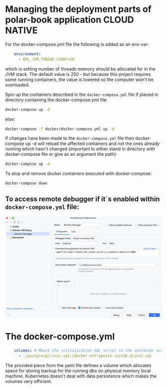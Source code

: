 # Managing the deployment parts of polar-book application CLOUD NATIVE

For the docker-compose.yml file the following is added as an env-var:
```yaml
    environment:
      - BPL_JVM_THREAD_COUNT=50
```
which is setting number of threads memory should be allocated for in the JVM stack.
The default value is 250 - but because this project requires some running containers,
the value is lowered so the computer won't be overloaded.

Spin up the containers described in the `docker-compose.yml` file if placed in directory
containing the docker-compose.yml file:
```bash
docker-compose up -d
```
else:
```bash
docker-compose -f docker/docker-compose.yml up -d
```

If changes have been made to the `docker-compose.yml` file then docker-compose up -d
will reload the affected containers and not the ones already running which hasn't changed
(important to either stand in directory with docker-compose file or give as an argument the path):
```bash
docker-compose up -d
```

To stop and remove docker containers executed with docker-compose:
```bash
docker-compose down
```

## To access remote debugger if it´s enabled within `docker-compose.yml` file:
![Remote Debugger Config](img/ConfigRemoteDebugger.png)

# The docker-compose.yml
```yaml
    volumes: # Mount the initialization SQL script to the container as a volume
      - ./postgresql/init.sql:/docker-entrypoint-initdb.d/init.sql
```
The provided piece from the yaml file defines
a volume which allocates space for storing backup for 
the running dbs on physical memory local machine.
Kubernetes doesn't deal with data persistence which
makes the volumes very efficient.